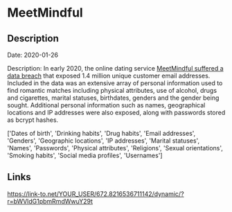 # MeetMindful

## Description

Date: 2020-01-26

Description:
In early 2020, the online dating service <a href="https://www.zdnet.com/article/hacker-leaks-data-of-2-28-million-dating-site-users/" target="_blank" rel="noopener">MeetMindful suffered a data breach</a> that exposed 1.4 million unique customer email addresses. Included in the data was an extensive array of personal information used to find romantic matches including physical attributes, use of alcohol, drugs and cigarettes, marital statuses, birthdates, genders and the gender being sought. Additional personal information such as names, geographical locations and IP addresses were also exposed, along with passwords stored as bcrypt hashes.


['Dates of birth', 'Drinking habits', 'Drug habits', 'Email addresses', 'Genders', 'Geographic locations', 'IP addresses', 'Marital statuses', 'Names', 'Passwords', 'Physical attributes', 'Religions', 'Sexual orientations', 'Smoking habits', 'Social media profiles', 'Usernames']

## Links

https://link-to.net/YOUR_USER/672.8216536711142/dynamic/?r=bWVldG1pbmRmdWwuY29t